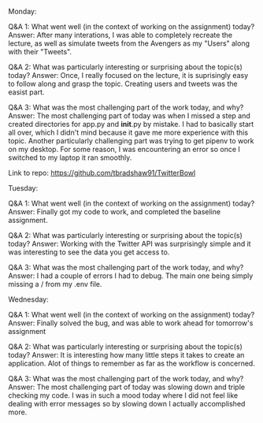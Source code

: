 Monday:

Q&A 1:
What went well (in the context of working on the assignment) today? 
Answer: After many interations, I was able to completely recreate the lecture, as well as simulate tweets from the Avengers as my "Users" along with their "Tweets".

Q&A 2:
What was particularly interesting or surprising about the topic(s) today? 
Answer: Once, I really focused on the lecture, it is suprisingly easy to follow along and grasp the topic. Creating users and tweets was the easist part. 

Q&A 3:
What was the most challenging part of the work today, and why?
Answer: The most challenging part of today was when I missed a step and created directories for app.py and __init__.py by mistake. I had to basically start all over, which I didn't mind because it gave me more experience with this topic. Another particularly challenging part was trying to get pipenv to work on my desktop. For some reason, I was encountering an error so once I switched to my laptop it ran smoothly. 

Link to repo: https://github.com/tbradshaw91/TwitterBowl

Tuesday:

Q&A 1:
What went well (in the context of working on the assignment) today? 
Answer: Finally got my code to work, and completed the baseline assignment. 

Q&A 2:
What was particularly interesting or surprising about the topic(s) today? 
Answer: Working with the Twitter API was surprisingly simple and it was interesting to see the data you get access to.

Q&A 3:
What was the most challenging part of the work today, and why?
Answer: I had a couple of errors I had to debug. The main one being simply missing a / from my .env file. 

Wednesday:

Q&A 1:
What went well (in the context of working on the assignment) today? 
Answer: Finally solved the bug, and was able to work ahead for tomorrow's assignment 

Q&A 2:
What was particularly interesting or surprising about the topic(s) today? 
Answer: It is interesting how many little steps it takes to create an application. Alot of things to remember as far as the workflow is concerned. 

Q&A 3:
What was the most challenging part of the work today, and why?
Answer: The most challenging part of today was slowing down and triple checking my code. I was in such a mood today where I did not feel like dealing with error messages so by slowing down I actually accomplished more. 

